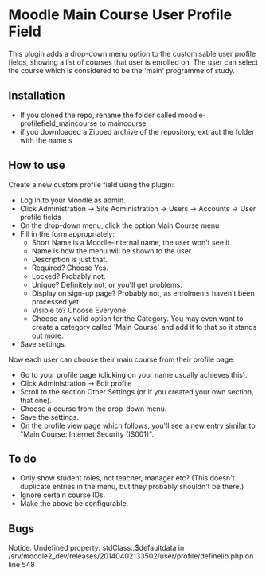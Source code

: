 # Moodle Main Course User Profile Field

This plugin adds a drop-down menu option to the customisable user profile fields, showing a list of courses that user is enrolled on. The user can select the course which is considered to be the 'main' programme of study.


## Installation

* If you cloned the repo, rename the folder called moodle-profilefield_maincourse to maincourse
* if you downloaded a Zipped archive of the repository, extract the folder with the name s


## How to use

Create a new custom profile field using the plugin:

* Log in to your Moodle as admin.
* Click Administration -> Site Administration -> Users -> Accounts -> User profile fields
* On the drop-down menu, click the option Main Course menu
* Fill in the form appropriately:
	* Short Name is a Moodle-internal name, the user won't see it.
	* Name is how the menu will be shown to the user.
	* Description is just that.
	* Required? Choose Yes.
	* Locked? Probably not.
	* Unique? Definitely not, or you'll get problems.
	* Display on sign-up page? Probably not, as enrolments haven't been processed yet.
	* Visible to? Choose Everyone.
	* Choose any valid option for the Category. You may even want to create a category called 'Main Course' and add it to that so it stands out more.
* Save settings.

Now each user can choose their main course from their profile page:

* Go to your profile page (clicking on your name usually achieves this).
* Click Administration -> Edit profile
* Scroll to the section Other Settings (or if you created your own section, that one).
* Choose a course from the drop-down menu.
* Save the settings.
* On the profile view page which follows, you'll see a new entry similar to "Main Course: Internet Security (IS001)".


## To do

* Only show student roles, not teacher, manager etc? (This doesn't duplicate entries in the menu, but they probably shouldn't be there.)
* Ignore certain course IDs.
* Make the above be configurable.


## Bugs

Notice: Undefined property: stdClass::$defaultdata in /srv/moodle2_dev/releases/20140402133502/user/profile/definelib.php on line 548
